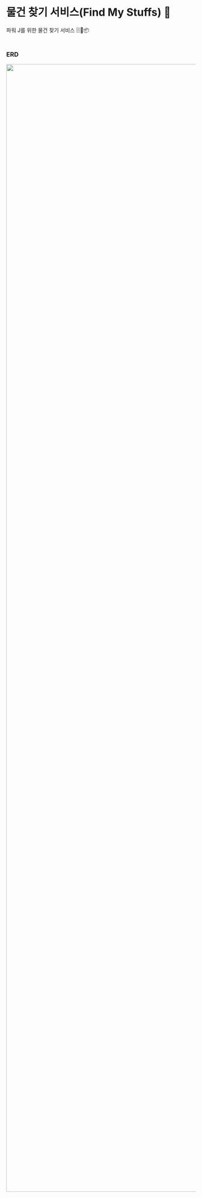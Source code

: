 # 물건 찾기 서비스(Find My Stuffs) 🤔

파워 J를 위한 물건 찾기 서비스 🗄️🚪📦
<br><br>


### ERD
<p>
  <img width="3000px'; heiht="4500px"; src="https://github.com/user-attachments/assets/8e228e66-c72c-4eea-b770-fed2a69c0d04">
</p>
